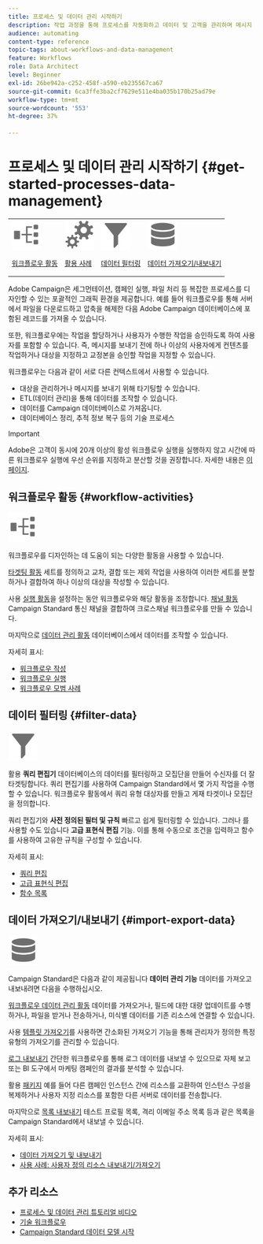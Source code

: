 ```yaml
---
title: 프로세스 및 데이터 관리 시작하기
description: 작업 과정을 통해 프로세스를 자동화하고 데이터 및 고객을 관리하며 메시지 전송 등을 수행할 수 있습니다.
audience: automating
content-type: reference
topic-tags: about-workflows-and-data-management
feature: Workflows
role: Data Architect
level: Beginner
exl-id: 26be942a-c252-458f-a590-eb235567ca67
source-git-commit: 6ca3ffe3ba2cf7629e511e4ba035b170b25ad79e
workflow-type: tm+mt
source-wordcount: '553'
ht-degree: 37%

---
```


# 프로세스 및 데이터 관리 시작하기 {#get-started-processes-data-management}

<table>
<tr>
<td><img src="assets/do-not-localize/icon_workflows.svg" width="60px"><p><a href="#workflow-activities">워크플로우 활동</a></p></td><td><img src="assets/do-not-localize/icon_activities.svg" width="60px"><p><a href="../../automating/using/workflow-created-query-with-complement.md">활용 사례</a></p></td><td><img src="assets/do-not-localize/icon_filter.svg" width="60px"><p><a href="#filter-data">데이터 필터링</a></p></td>
<td><img src="assets/do-not-localize/icon_manage.svg" width="60px"><p><a href="#import-export-data">데이터 가져오기/내보내기</a></p></td></tr>
</table>

Adobe Campaign은 세그먼테이션, 캠페인 실행, 파일 처리 등 복잡한 프로세스를 디자인할 수 있는 포괄적인 그래픽 환경을 제공합니다. 예를 들어 워크플로우를 통해 서버에서 파일을 다운로드하고 압축을 해제한 다음 Adobe Campaign 데이터베이스에 포함된 레코드를 가져올 수 있습니다.

또한, 워크플로우에는 작업을 할당하거나 사용자가 수행한 작업을 승인하도록 하여 사용자를 포함할 수 있습니다. 즉, 메시지를 보내기 전에 하나 이상의 사용자에게 컨텐츠를 작업하거나 대상을 지정하고 교정본을 승인할 작업을 지정할 수 있습니다.

워크플로우는 다음과 같이 서로 다른 컨텍스트에서 사용할 수 있습니다.

* 대상을 관리하거나 메시지를 보내기 위해 타기팅할 수 있습니다.
* ETL(데이터 관리)을 통해 데이터를 조작할 수 있습니다.
* 데이터를 Campaign 데이터베이스로 가져옵니다.
* 데이터베이스 정리, 추적 정보 복구 등의 기술 프로세스

>[!IMPORTANT]
>
> Adobe은 고객이 동시에 20개 이상의 활성 워크플로우 실행을 실행하지 않고 시간에 따른 워크플로우 실행에 우선 순위를 지정하고 분산할 것을 권장합니다. 자세한 내용은 [이 페이지](../../automating/using/best-practices-workflows.md).

## 워크플로우 활동 {#workflow-activities}

<img src="assets/do-not-localize/icon_workflows.svg" width="60px">

워크플로우를 디자인하는 데 도움이 되는 다양한 활동을 사용할 수 있습니다.

[타겟팅 활동](../../automating/using/about-targeting-activities.md) 세트를 정의하고 교차, 결합 또는 제외 작업을 사용하여 이러한 세트를 분할하거나 결합하여 하나 이상의 대상을 작성할 수 있습니다.

사용 [실행 활동](../../automating/using/about-execution-activities.md)을 설정하는 동안 워크플로우와 해당 활동을 조정합니다. [채널 활동](../../automating/using/about-channel-activities.md) Campaign Standard 통신 채널을 결합하여 크로스채널 워크플로우를 만들 수 있습니다.

마지막으로 [데이터 관리 활동](../../automating/using/about-data-management-activities.md) 데이터베이스에서 데이터를 조작할 수 있습니다.

자세히 표시:

* [워크플로우 작성](../../automating/using/building-a-workflow.md)
* [워크플로우 실행](../../automating/using/about-workflow-execution.md)
* [워크플로우 모범 사례](../../automating/using/best-practices-workflows.md)

## 데이터 필터링 {#filter-data}

<img src="assets/do-not-localize/icon_filter.svg" width="60px">

활용 **쿼리 편집기** 데이터베이스의 데이터를 필터링하고 모집단을 만들어 수신자를 더 잘 타겟팅합니다. 쿼리 편집기를 사용하여 Campaign Standard에서 몇 가지 작업을 수행할 수 있습니다. 워크플로우 활동에서 쿼리 유형 대상자를 만들고 게재 타겟이나 모집단을 정의합니다.

쿼리 편집기와 **사전 정의된 필터 및 규칙** 빠르고 쉽게 필터링할 수 있습니다. 그러나 를 사용할 수도 있습니다 **고급 표현식 편집** 기능. 이를 통해 수동으로 조건을 입력하고 함수를 사용하여 고유한 규칙을 구성할 수 있습니다.

자세히 표시:

* [쿼리 편집](../../automating/using/editing-queries.md)
* [고급 표현식 편집](../../automating/using/advanced-expression-editing.md)
* [함수 목록](../../automating/using/list-of-functions.md)

## 데이터 가져오기/내보내기 {#import-export-data}

<img src="assets/do-not-localize/icon_manage.svg" width="60px">

Campaign Standard은 다음과 같이 제공됩니다 **데이터 관리 기능** 데이터를 가져오고 내보내려면 다음을 수행하십시오.

[워크플로우 데이터 관리 활동](../../automating/using/about-data-management-activities.md) 데이터를 가져오거나, 필드에 대한 대량 업데이트를 수행하거나, 파일을 받거나 전송하거나, 미식별 데이터를 기존 리소스에 연결할 수 있습니다.

사용 [템플릿 가져오기](../../automating/using/importing-data-with-import-templates.md)를 사용하면 간소화된 가져오기 기능을 통해 관리자가 정의한 특정 유형의 가져오기를 관리할 수 있습니다.

[로그 내보내기](../../automating/using/exporting-logs.md) 간단한 워크플로우를 통해 로그 데이터를 내보낼 수 있으므로 자체 보고 또는 BI 도구에서 마케팅 캠페인의 결과를 분석할 수 있습니다.

활용 [패키지](../../automating/using/managing-packages.md) 예를 들어 다른 캠페인 인스턴스 간에 리소스를 교환하여 인스턴스 구성을 복제하거나 사용자 지정 리소스를 포함한 다른 서버로 데이터를 전송합니다.

마지막으로 [목록 내보내기](../../automating/using/exporting-lists.md) 테스트 프로필 목록, 격리 이메일 주소 목록 등과 같은 목록을 Campaign Standard에서 내보낼 수 있습니다.

자세히 표시:

* [데이터 가져오기 및 내보내기](../../automating/using/about-data-import-and-export.md)
* [사용 사례: 사용자 정의 리소스 내보내기/가져오기](../../automating/using/exporting-importing-custom-resources.md)

## 추가 리소스

* [프로세스 및 데이터 관리 튜토리얼 비디오](https://experienceleague.adobe.com/docs/campaign-standard-learn/tutorials/managing-processes-and-data/creating-a-workflow.html?lang=ko)
* [기술 워크플로우](../../administration/using/technical-workflows.md)
* [Campaign Standard 데이터 모델 시작](../../developing/using/get-started-data-model.md)
